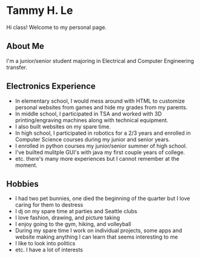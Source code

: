 # Tammy H. Le

Hi class! Welcome to my personal page. 

## About Me 

I'm a junior/senior student majoring in Electrical and Computer Engineering transfer. 

## Electronics Experience 

- In elementary school, I would mess around with HTML to customize personal websites from games and hide my grades from my parents.
- In middle school, I participated in TSA and worked with 3D printing/engraving machines along with technical equipment.
- I also built websites on my spare time. 
- In high school, I participated in robotics for a 2/3 years and enrolled in Computer Science courses during my junior and senior years.
- I enrolled in python courses my junior/senior summer of high school.
- I've builted mulitple GUI's with java my first couple years of college.
- etc. there's many more experiences but I cannot remember at the moment.

## Hobbies

- I had two pet bunnies, one died the beginning of the quarter but I love caring for them to destress
- I dj on my spare time at parties and Seattle clubs
- I love fashion, drawing, and picture taking
- I enjoy going to the gym, hiking, and volleyball
- During my spare time I work on individual projects, some apps and website making anything I can learn that seems interesting to me
- I like to look into politics
- etc. I have a lot of interests
